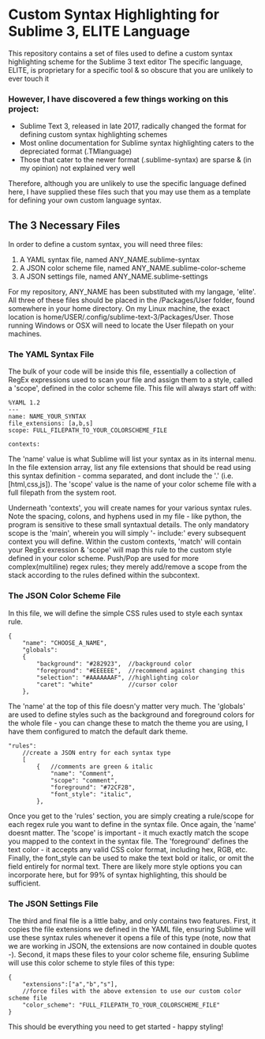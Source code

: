 # Custom Syntax Highlighting for Sublime 3, ELITE Language
This repository contains a set of files used to define a custom syntax highlighting scheme for the Sublime 3 text editor
The specific language, ELITE, is proprietary for a specific tool & so obscure that you are unlikely to ever touch it

### However, I have discovered a few things working on this project:
  - Sublime Text 3, released in late 2017, radically changed the format for defining custom syntax highlighting schemes
  - Most online documentation for Sublime syntax highlighting caters to the depreciated format (.TMlanguage)
  - Those that cater to the newer format (.sublime-syntax) are sparse & (in my opinion) not explained very well
  
Therefore, although you are unlikely to use the specific language defined here, I have supplied these files such that you may use them as a template for defining your own custom language syntax.

## The 3 Necessary Files
In order to define a custom syntax, you will need three files:
  1. A YAML syntax file, named ANY_NAME.sublime-syntax
  2. A JSON color scheme file, named ANY_NAME.sublime-color-scheme
  3. A JSON settings file, named ANY_NAME.sublime-settings

For my repository, ANY_NAME has been substituted with my langage, 'elite'. All three of these files should be placed in the /Packages/User folder, found somewhere in your home directory. On my Linux machine, the exact location is home/USER/.config/sublime-text-3/Packages/User. Those running Windows or OSX will need to locate the User filepath on your machines. 

### The YAML Syntax File
The bulk of your code will be inside this file, essentially a collection of RegEx expressions used to scan your file and assign them to a style, called a 'scope', defined in the color scheme file. 
This file will always start off with:
```
%YAML 1.2
---
name: NAME_YOUR_SYNTAX
file_extensions: [a,b,s]
scope: FULL_FILEPATH_TO_YOUR_COLORSCHEME_FILE

contexts:
```
The 'name' value is what Sublime will list your syntax as in its internal menu. In the file extension array, list any file extensions that should be read using this syntax definition - comma separated, and dont include the '.' (i.e. [html,css,js]). The 'scope' value is the name of your color scheme file with a full filepath from the system root.

Underneath 'contexts', you will create names for your various syntax rules. Note the spacing, colons, and hyphens used in my file - like python, the program is sensitive to these small syntaxtual details. The only mandatory scope is the 'main', wherein you will simply '- include:' every subsequent context you will define. Within the custom contexts, 'match' will contain your RegEx exression & 'scope' will map this rule to the custom style defined in your color scheme. Push/Pop are used for more complex(multiline) regex rules; they merely add/remove a scope from the stack according to the rules defined within the subcontext. 

### The JSON Color Scheme File
In this file, we will define the simple CSS rules used to style each syntax rule. 

```
{
    "name": "CHOOSE_A_NAME",
    "globals":
    {
        "background": "#282923",  //background color
        "foreground": "#EEEEEE",  //recommend against changing this
        "selection": "#AAAAAAAF", //highlighting color
        "caret": "white"          //cursor color
    },
```

The 'name' at the top of this file doesn'y matter very much. The 'globals' are used to define styles such as the background and foreground colors for the whole file - you can change these to match the theme you are using, I have them configured to match the default dark theme. 

```
"rules":
    //create a JSON entry for each syntax type
    [
        {   //comments are green & italic
            "name": "Comment",
            "scope": "comment",
            "foreground": "#72CF2B",
            "font_style": "italic",
        },
```

Once you get to the 'rules' section, you are simply creating a rule/scope for each regex rule you want to define in the syntax file. Once again, the 'name' doesnt matter. The 'scope' is important - it much exactly match the scope you mapped to the context in the syntax file. The 'foreground' defines the text color - it accepts any valid CSS color format, including hex, RGB, etc. Finally, the font_style can be used to make the text bold or italic, or omit the field entirely for normal text. There are likely more style options you can incorporate here, but for 99% of syntax highlighting, this should be sufficient. 

### The JSON Settings File
The third and final file is a little baby, and only contains two features. First, it copies the file extensions we defined in the YAML file, ensuring Sublime will use these syntax rules whenever it opens a file of this type (note, now that we are working in JSON, the extensions are now contained in double quotes -). Second, it maps these files to your color scheme file, ensuring Sublime will use this color scheme to style files of this type:
```
{
	"extensions":["a","b","s"],
	//force files with the above extension to use our custom color scheme file
	"color_scheme": "FULL_FILEPATH_TO_YOUR_COLORSCHEME_FILE"
}

```

This should be everything you need to get started - happy styling!

